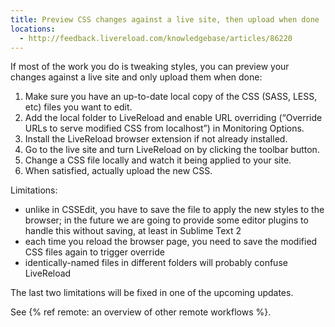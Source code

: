 ```yaml
---
title: Preview CSS changes against a live site, then upload when done
locations:
  - http://feedback.livereload.com/knowledgebase/articles/86220
---
```


If most of the work you do is tweaking styles, you can preview your changes against a live site and only upload them when done:

1.  Make sure you have an up-to-date local copy of the CSS (SASS, LESS, etc) files you want to edit.
2.  Add the local folder to LiveReload and enable URL overriding (“Override URLs to serve modified CSS from localhost”) in Monitoring Options.
3.  Install the LiveReload browser extension if not already installed.
4.  Go to the live site and turn LiveReload on by clicking the toolbar button.
5.  Change a CSS file locally and watch it being applied to your site.
6.  When satisfied, actually upload the new CSS.

Limitations:

*   unlike in CSSEdit, you have to save the file to apply the new styles to the browser; in the future we are going to provide some editor plugins to handle this without saving, at least in Sublime Text 2
*   each time you reload the browser page, you need to save the modified CSS files again to trigger override
*   identically-named files in different folders will probably confuse LiveReload

The last two limitations will be fixed in one of the upcoming updates.

See {% ref remote: an overview of other remote workflows %}.
